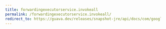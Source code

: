 ```yaml
---
title: forwardingexecutorservice.invokeall
permalink: /forwardingexecutorservice.invokeall/
redirect_to: https://guava.dev/releases/snapshot-jre/api/docs/com/google/common/util/concurrent/ForwardingExecutorService.html#invokeAll-java.util.Collection-
---
```

